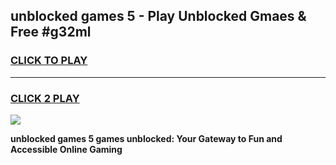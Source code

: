 
## unblocked games 5 - Play Unblocked Gmaes & Free #g32ml
<h3>
<a href="https://news.freeplayer.one?title=unblocked_games_5&ref=24F">CLICK TO PLAY</a></h3>
<hr>

<h3>
<a href="https://news.freeplayer.one?title=unblocked_games_5&ref=24F">CLICK 2 PLAY</a>
  
</h3>

<a href="https://news.freeplayer.one?title=unblocked_games_5&ref=24F/"><img src="https://clearcache.store/games.png"></a>


**unblocked games 5 games unblocked: Your Gateway to Fun and Accessible Online Gaming**
